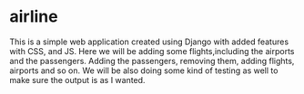 # airline
This is a simple web application created using Django with added features with CSS, and JS. Here we will be adding some flights,including the airports and the passengers. Adding the passengers, removing them, adding flights, airports and so on. We will be also doing some kind of testing as well to make sure the output is as I wanted.
